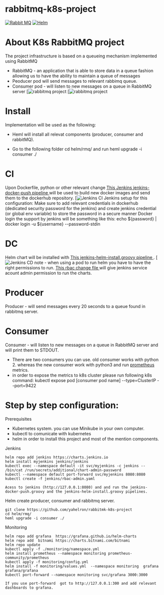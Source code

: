 # rabbitmq-k8s-project

[![Rabbit MQ](https://cdn.iconscout.com/icon/free/png-128/rabbitmq-282296.png)](hhttps://www.rabbitmq.com/)
[![Helm](https://helm.sh/img/helm.svg)](https://helm.sh/)


# About K8s RabbitMQ project

The project infrastructure is based on a queueing mechanism implemented using RabbitMQ
* RabbitMQ - an application that is able to store data in a queue fashion allowing us to
have the ability to maintain a queue of messages
* Peoducer pod will send messages to relevant rabbimq queue.
* Consumer pod - will listen to new messages on a queue in RabbitMQ server
[![rabbitmq project](https://github.com/yahelron/rabbitmk-k8s-project/blob/main/images/rabbitmq_proj_general1.jpg)
[![rabbitmq project](https://github.com/yahelron/rabbitmk-k8s-project/blob/main/images/rabbitmq-project-view-architecture1.jpg)

# Install
Implementation will be used as the following:
* Heml will install all relevat components (producer, consumer and rabbitMQ).
- Go to the following folder cd helm/rmq/ and run heml upgrade -i consumer ./

# CI
Upon Dockerfile, python or other relevant change [This Jenkins jenkins-docker-push pipeline ](https://github.com/yahelron/rabbitmk-k8s-project/blob/main/Jenkins/jenkins-docker-push.groovy) will be used to build new docker images and send them to the dockerhub repository.
[![Jenkins CI](https://github.com/yahelron/rabbitmk-k8s-project/blob/main/images/jenkins-docker-push.jpg)
Jenkins setup for this configuration:
Make sure to add relevant credentials in dockerhub (dedicated security password for the jenkins) and create jenkins credential (or global env variable) to store the password in a secure manner Docker login the support by jenkins will be something like this: echo ${password} | docker login -u ${username} --password-stdin

# DC
Helm chart will be installed with [This jenkins-helm-install.groovy pipeline ](https://github.com/yahelron/rabbitmk-k8s-project/blob/main/Jenkins/jenkins-helm-install.groovy). 
[![Jenkins CD](https://github.com/yahelron/rabbitmk-k8s-project/blob/main/images/jenkins%20helm%20install.jpg)
note - when using a pod to run helm you have to have the right permissions to run. [This rbac change file ](https://github.com/yahelron/rabbitmk-k8s-project/blob/main/Jenkins/rbac-admin.yaml) will give jenkins service acount admin permission to run the charts.

# Producer
Producer - will send messages every 20 seconds to a queue found in rabbitmq server.
# Consumer
Consumer - will listen to new messages on a queue in RabbitMQ server and will print them to STDOUT.
* There are two consumers you can use. old consumer works with python 2. whereas the new consumer work with python3 and run [prometheus](https://prometheus.io/docs/introduction/overview/) metrics.
* in order to expose the metrics to k8s cluster please run following k8s command:
  kubectl expose pod [consumer pod name]  --type=ClusterIP --port=9422
  
  
 
 # Step by step configuration:


Prerequisites 
- Kubernetes system. you can use Minikube in your own computer.
- kubectl to comunicate with kubernetes
- helm in order to install this project and most of the mention components.

Jenkins
```
helm repo add jenkins https://charts.jenkins.io
helm install myjenkins jenkins/jenkins
kubectl exec --namespace default -it svc/myjenkins -c jenkins -- /bin/cat /run/secrets/additional/chart-admin-password
kubectl --namespace default port-forward svc/myjenkins 8080:8080
kubectl create -f jenkins/rbac-admin.yaml

Acess to jenkins (http://127.0.0.1:8080) and and run the jenkins-docker-push.groovy and the jenkins-helm-install.groovy pipelines. 
```

Helm create producer, consumer and rabbitmq server.
```
git clone https://github.com/yahelron/rabbitmk-k8s-project
cd helm/rmq/
heml upgrade -i consumer ./
```


Monitoring
```
helm repo add grafana  https://grafana.github.io/helm-charts
helm repo add  bitnami https://charts.bitnami.com/bitnami
helm repo update
kubectl apply -f ./monitoring/namespace.yml 
helm install prometheus --namespace monitoring prometheus-community/prometheus
kubectl apply -f monitoring/config.yml
helm install -f monitoring/values.yml  --namespace monitoring  grafana grafana/grafana
kubectl port-forward --namespace monitoring svc/grafana 3000:3000

If you use port-forward  got to http://127.0.0.1:300 and add relevant dashboards to grafana.
```

